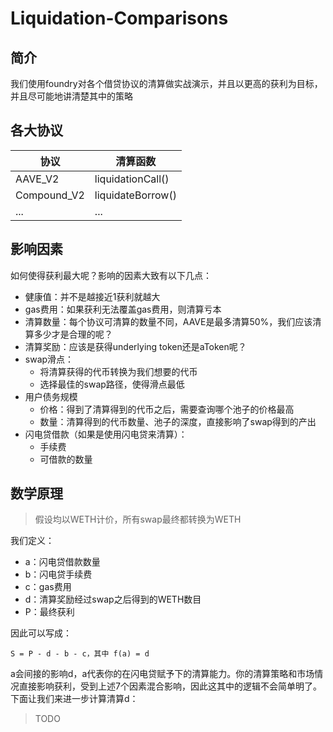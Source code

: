 # Liquidation-Comparisons

## 简介

我们使用foundry对各个借贷协议的清算做实战演示，并且以更高的获利为目标，并且尽可能地讲清楚其中的策略

## 各大协议

| 协议        | 清算函数          |
| ----------- | ----------------- |
| AAVE_V2     | liquidationCall() |
| Compound_V2 | liquidateBorrow() |
| ...         | ...               |

## 影响因素

如何使得获利最大呢？影响的因素大致有以下几点：

- 健康值：并不是越接近1获利就越大
- gas费用：如果获利无法覆盖gas费用，则清算亏本
- 清算数量：每个协议可清算的数量不同，AAVE是最多清算50%，我们应该清算多少才是合理的呢？
- 清算奖励：应该是获得underlying token还是aToken呢？
- swap滑点：
  - 将清算获得的代币转换为我们想要的代币
  - 选择最佳的swap路径，使得滑点最低
- 用户债务规模
  - 价格：得到了清算得到的代币之后，需要查询哪个池子的价格最高
  - 数量：清算得到的代币数量、池子的深度，直接影响了swap得到的产出
- 闪电贷借款（如果是使用闪电贷来清算）：
  - 手续费
  - 可借款的数量

## 数学原理

> 假设均以WETH计价，所有swap最终都转换为WETH

我们定义：

- a：闪电贷借款数量
- b：闪电贷手续费
- c：gas费用
- d：清算奖励经过swap之后得到的WETH数目
- P：最终获利

因此可以写成：

```
S = P - d - b - c，其中 f(a) = d
```

a会间接的影响d，a代表你的在闪电贷赋予下的清算能力。你的清算策略和市场情况直接影响获利，受到上述7个因素混合影响，因此这其中的逻辑不会简单明了。下面让我们来进一步计算清算d：

> TODO
